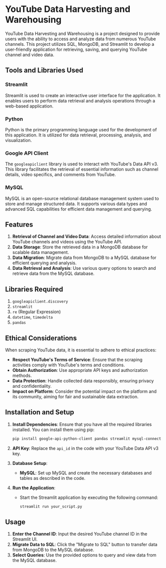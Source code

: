 # YouTube Data Harvesting and Warehousing

YouTube Data Harvesting and Warehousing is a project designed to provide users with the ability to access and analyze data from numerous YouTube channels. This project utilizes SQL, MongoDB, and Streamlit to develop a user-friendly application for retrieving, saving, and querying YouTube channel and video data.

## Tools and Libraries Used

### Streamlit
Streamlit is used to create an interactive user interface for the application. It enables users to perform data retrieval and analysis operations through a web-based application.

### Python
Python is the primary programming language used for the development of this application. It is utilized for data retrieval, processing, analysis, and visualization.

### Google API Client
The `googleapiclient` library is used to interact with YouTube's Data API v3. This library facilitates the retrieval of essential information such as channel details, video specifics, and comments from YouTube.

### MySQL
MySQL is an open-source relational database management system used to store and manage structured data. It supports various data types and advanced SQL capabilities for efficient data management and querying.

## Features

1. **Retrieval of Channel and Video Data**: Access detailed information about YouTube channels and videos using the YouTube API.
2. **Data Storage**: Store the retrieved data in a MongoDB database for scalable data management.
3. **Data Migration**: Migrate data from MongoDB to a MySQL database for efficient querying and analysis.
4. **Data Retrieval and Analysis**: Use various query options to search and retrieve data from the MySQL database.

## Libraries Required

1. `googleapiclient.discovery`
2. `streamlit`
3. `re` (Regular Expression)
4. `datetime`, `timedelta`
5. `pandas`

## Ethical Considerations

When scraping YouTube data, it is essential to adhere to ethical practices:
- **Respect YouTube's Terms of Service**: Ensure that the scraping activities comply with YouTube's terms and conditions.
- **Obtain Authorization**: Use appropriate API keys and authorization methods.
- **Data Protection**: Handle collected data responsibly, ensuring privacy and confidentiality.
- **Impact on Platform**: Consider the potential impact on the platform and its community, aiming for fair and sustainable data extraction.

## Installation and Setup

1. **Install Dependencies**: Ensure that you have all the required libraries installed. You can install them using pip:
    ```bash
    pip install google-api-python-client pandas streamlit mysql-connector-python
    ```

2. **API Key**: Replace the `api_id` in the code with your YouTube Data API v3 key.

3. **Database Setup**:
    - **MySQL**: Set up MySQL and create the necessary databases and tables as described in the code.

4. **Run the Application**:
    - Start the Streamlit application by executing the following command:
      ```bash
      streamlit run your_script.py
      ```

## Usage

1. **Enter the Channel ID**: Input the desired YouTube channel ID in the Streamlit UI.
2. **Migrate Data to SQL**: Click the "Migrate to SQL" button to transfer data from MongoDB to the MySQL database.
3. **Select Queries**: Use the provided options to query and view data from the MySQL database.


